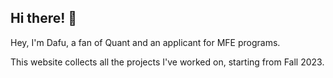 ## Hi there! 👋

<!-- <img class="avatar" src="https://avataaars.io/?avatarStyle=Circle&topType=ShortHairShortCurly&accessoriesType=Prescription02&hairColor=Black&facialHairType=Blank&clotheType=BlazerShirt&eyeType=Happy&eyebrowType=DefaultNatural&mouthType=Default&skinColor=Pale" alt="avatar"> -->

Hey, I'm Dafu, a fan of Quant and an applicant for MFE programs.

This website collects all the projects I've worked on, starting from Fall 2023.
